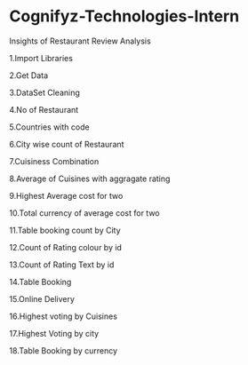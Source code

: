 # Cognifyz-Technologies-Intern

Insights of Restaurant Review Analysis

1.Import Libraries

2.Get Data

3.DataSet Cleaning

4.No of Restaurant

5.Countries with code

6.City wise count of Restaurant

7.Cuisiness Combination

8.Average of Cuisines with aggragate rating

9.Highest Average cost for two

10.Total currency of average cost for two

11.Table booking count by City

12.Count of Rating colour by id

13.Count of Rating Text by id

14.Table Booking

15.Online Delivery

16.Highest voting by Cuisines

17.Highest Voting by city

18.Table Booking by currency

